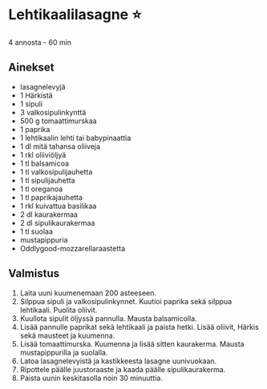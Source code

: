 # Lehtikaalilasagne ⭐
4 annosta - 60 min


## Ainekset
- lasagnelevyjä
- 1 Härkistä
- 1 sipuli
- 3 valkosipulinkynttä
- 500 g tomaattimurskaa
- 1 paprika
- 1 lehtikaalin lehti tai babypinaattia
- 1 dl mitä tahansa oliiveja
- 1 rkl oliiviöljyä
- 1 tl balsamicoa
- 1 tl valkosipulijauhetta
- 1 tl sipulijauhetta
- 1 tl oreganoa
- 1 tl paprikajauhetta
- 1 rkl kuivattua basilikaa
- 2 dl kaurakermaa
- 2 dl sipulikaurakermaa
- 1 tl suolaa
- mustapippuria
- Oddlygood-mozzarellaraastetta


## Valmistus
1. Laita uuni kuumenemaan 200 asteeseen.
2. Silppua sipuli ja valkosipulinkynnet. Kuutioi paprika sekä silppua lehtikaali. Puolita oliivit.
3. Kuullota sipulit öljyssä pannulla. Mausta balsamicolla.
4. Lisää pannulle paprikat sekä lehtikaali ja paista hetki. Lisää oliivit, Härkis sekä mausteet ja kuumenna.
5. Lisää tomaattimurska. Kuumenna ja lisää sitten kaurakerma. Mausta mustapippurilla ja suolalla.
6. Latoa lasagnelevyistä ja kastikkeesta lasagne uunivuokaan.
7. Ripottele päälle juustoraaste ja kaada päälle sipulikaurakerma.
8. Paista uunin keskitasolla noin 30 minuuttia.

